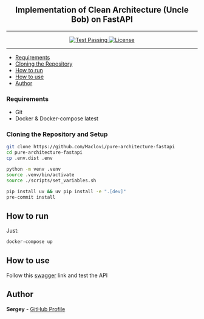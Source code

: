 <h2 align="center"> Implementation of Clean Architecture (Uncle Bob) on FastAPI </h2>

---

<p align="center">
  <a href="https://github.com/Maclovi/pure-architecture-fastapi/actions/workflows/pr_tests.yaml" target="_blank">
    <img src="https://github.com/Maclovi/pure-architecture-fastapi/actions/workflows/pr_tests.yaml/badge.svg?branch=main" alt="Test Passing"/>
  </a>

  <a href="https://github.com/Maclovi/pure-architecture-fastapi/blob/main/LICENSE" target="_blank">
    <img src="https://img.shields.io/github/license/Maclovi/pure-architecture-fastapi.png" alt="License"/>
  </a>
</p>

---

<!--toc:start-->

- [Requirements](#requirements)
- [Cloning the Repository](#cloning-the-repository)
- [How to run](#how-to-run)
- [How to use](#how-to-use)
- [Author](#author)
<!--toc:end-->

### Requirements

- Git
- Docker & Docker-compose latest

### Cloning the Repository and Setup

```bash
git clone https://github.com/Maclovi/pure-architecture-fastapi
cd pure-architecture-fastapi
cp .env.dist .env

python -m venv .venv
source .venv/bin/activate
source ./scripts/set_variables.sh

pip install uv && uv pip install -e ".[dev]"
pre-commit install
```

## How to run

Just:

```bash
docker-compose up
```

## How to use

Follow this [swagger](http://localhost:8000/docs) link and test the API

## Author

**Sergey** - [GitHub Profile](https://github.com/Maclovi)
